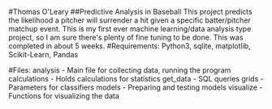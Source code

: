 #Thomas O'Leary 
##Predictive Analysis in Baseball
This project predicts the likelihood a pitcher will surrender a hit given a specific batter/pitcher matchup event.
This is my first ever machine learning/data analysis type project, so I am sure there's plenty of fine tuning to be
 done. This was completed in about 5 weeks.
#Requirements: 
Python3, sqlite, matplotlib, Scikit-Learn, Pandas

#Files:
    analysis - Main file for collecting data, running the program
    calculations - Holds calculations for statistics
    get_data - SQL queries
    grids - Parameters for classifiers
    models - Preparing and testing models
    visualize - Functions for visualizing the data
    
    
    